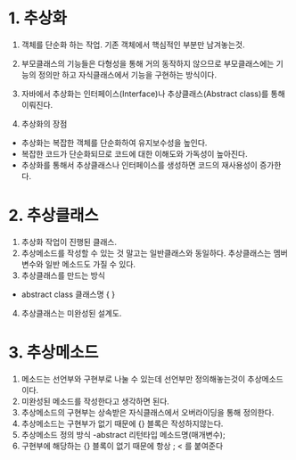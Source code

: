 # 1. 추상화
1. 객체를 단순화 하는 작업. 기존 객체에서 핵심적인 부분만 남겨놓는것.

2. 부모클래스의 기능들은 다형성을 통해 거의 동작하지 않으므로
부모클래스에는 기능의 정의만 하고 자식클래스에서 기능을
구현하는 방식이다.

3. 자바에서 추상화는 인터페이스(Interface)나 추상클래스(Abstract class)를 통해
이뤄진다.

4. 추상화의 장점
- 추상화는 복잡한 객체를 단순화하여 유지보수성을 높인다.
- 복잡한 코드가 단순화되므로 코드에 대한 이해도와
가독성이 높아진다.
- 추상화를 통해서 추상클래스나 인터페이스를 생성하면 
코드의 재사용성이 증가한다.

# 2. 추상클래스
1. 추상화 작업이 진행된 클래스.
2. 추상메소드를 작성할 수 있는 것 말고는 일반클래스와 동일하다.
   추상클래스는 멤버변수와 일반 메소드도 가질 수 있다.
3. 추상클래스를 만드는 방식
- abstract class 클래스명 { }
4. 추상클래스는 미완성된 설계도.

# 3. 추상메소드
1. 메소드는 선언부와 구현부로 나눌 수 있는데 선언부만
   정의해놓는것이 추상메소드이다.
2. 미완성된 메소드를 작성한다고 생각하면 된다.
3. 추상메소드의 구현부는 상속받은 자식클래스에서
   오버라이딩을 통해 정의한다.
4. 추상메소드는 구현부가 없기 때문에 {} 블록은 작성하지않는다.
5. 추상메소드 정의 방식
-abstract 리턴타입 메소드명(매개변수);
6. 구현부에 해당하는 {} 블록이 없기 때문에 항상 ; < 를 붙여준다
